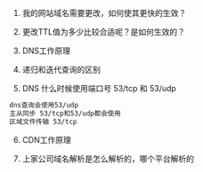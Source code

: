 1. 我的网站域名需要更改，如何使其更快的生效？

2. 更改TTL值为多少比较合适呢？是如何生效的？

3. DNS工作原理

4. 递归和迭代查询的区别
   
5. DNS 什么时候使用端口号 53/tcp 和 53/udp
```bash
dns查询会使用53/udp
主从同步 53/tcp和53/udp都会使用
区域文件传输 53/tcp
```
6. CDN工作原理

7. 上家公司域名解析是怎么解析的，哪个平台解析的
